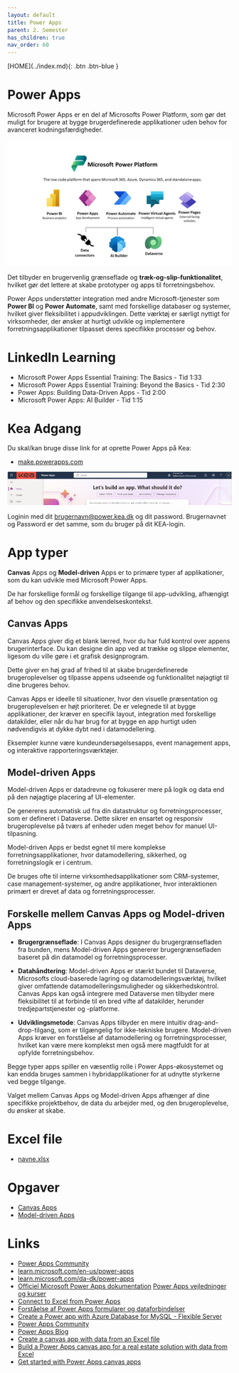 ```yaml
---
layout: default
title: Power Apps
parent: 2. Semester
has_children: true
nav_order: 60
---
```


<span class="fs-1">
[HOME](../index.md){: .btn .btn-blue }
</span>

# Power Apps
Microsoft Power Apps er en del af Microsofts Power Platform, som gør det muligt for brugere at bygge brugerdefinerede applikationer uden behov for avanceret kodningsfærdigheder. 

![](./image/Power-platform.png)

Det tilbyder en brugervenlig grænseflade og **træk-og-slip-funktionalitet**, hvilket gør det lettere at skabe prototyper og apps til forretningsbehov.

Power Apps understøtter integration med andre Microsoft-tjenester som **Power BI** og **Power Automate**, samt med forskellige databaser og systemer, hvilket giver fleksibilitet i appudviklingen. Dette værktøj er særligt nyttigt for virksomheder, der ønsker at hurtigt udvikle og implementere forretningsapplikationer tilpasset deres specifikke processer og behov.

# LinkedIn Learning
- Microsoft Power Apps Essential Training: The Basics - Tid 1:33
- Microsoft Power Apps Essential Training: Beyond the Basics - Tid 2:30
- Power Apps: Building Data-Driven Apps - Tid 2:00
- Microsoft Power Apps: AI Builder - Tid 1:15

# Kea Adgang
Du skal/kan bruge disse link for at oprette Power Apps på Kea:
- [make.powerapps.com](https://make.powerapps.com)

![](./image/powerappslogin.jpg)

Loginin med dit brugernavn@power.kea.dk og dit password. Brugernavnet og Password er det samme, som du bruger på dit KEA-login.

# App typer
**Canvas** Apps og **Model-driven** Apps er to primære typer af applikationer, som du kan udvikle med Microsoft Power Apps. 

De har forskellige formål og forskellige tilgange til app-udvikling, afhængigt af behov og den specifikke anvendelseskontekst.

## Canvas Apps
Canvas Apps giver dig et blank lærred, hvor du har fuld kontrol over appens brugerinterface. Du kan designe din app ved at trække og slippe elementer, ligesom du ville gøre i et grafisk designprogram.

Dette giver en høj grad af frihed til at skabe brugerdefinerede brugeroplevelser og tilpasse appens udseende og funktionalitet nøjagtigt til dine brugeres behov.

Canvas Apps er ideelle til situationer, hvor den visuelle præsentation og brugeroplevelsen er højt prioriteret. De er velegnede til at bygge applikationer, der kræver en specifik layout, integration med forskellige datakilder, eller når du har brug for at bygge en app hurtigt uden nødvendigvis at dykke dybt ned i datamodellering. 

Eksempler kunne være kundeundersøgelsesapps, event management apps, og interaktive rapporteringsværktøjer.

## Model-driven Apps
Model-driven Apps er datadrevne og fokuserer mere på logik og data end på den nøjagtige placering af UI-elementer.

De genereres automatisk ud fra din datastruktur og forretningsprocesser, som er defineret i Dataverse. Dette sikrer en ensartet og responsiv brugeroplevelse på tværs af enheder uden meget behov for manuel UI-tilpasning.

Model-driven Apps er bedst egnet til mere komplekse forretningsapplikationer, hvor datamodellering, sikkerhed, og forretningslogik er i centrum. 

De bruges ofte til interne virksomhedsapplikationer som CRM-systemer, case management-systemer, og andre applikationer, hvor interaktionen primært er drevet af data og forretningsprocesser.

## Forskelle mellem Canvas Apps og Model-driven Apps
- **Brugergrænseflade**: I Canvas Apps designer du brugergrænsefladen fra bunden, mens Model-driven Apps genererer brugergrænsefladen baseret på din datamodel og forretningsprocesser.

- **Datahåndtering**: Model-driven Apps er stærkt bundet til Dataverse, Microsofts cloud-baserede lagring og datamodelleringsværktøj, hvilket giver omfattende datamodelleringsmuligheder og sikkerhedskontrol. Canvas Apps kan også integrere med Dataverse men tilbyder mere fleksibilitet til at forbinde til en bred vifte af datakilder, herunder tredjepartstjenester og -platforme.

- **Udviklingsmetode**: Canvas Apps tilbyder en mere intuitiv drag-and-drop-tilgang, som er tilgængelig for ikke-tekniske brugere. Model-driven Apps kræver en forståelse af datamodellering og forretningsprocesser, hvilket kan være mere komplekst men også mere magtfuldt for at opfylde forretningsbehov.

Begge typer apps spiller en væsentlig rolle i Power Apps-økosystemet og kan endda bruges sammen i hybridapplikationer for at udnytte styrkerne ved begge tilgange.

Valget mellem Canvas Apps og Model-driven Apps afhænger af dine specifikke projektbehov, de data du arbejder med, og den brugeroplevelse, du ønsker at skabe.

# Excel file
- [navne.xlsx](../powerapps/filer/navne.xlsx)

# Opgaver
- [Canvas Apps](./OpgaverCanvasApp.md)
- [Model-driven Apps](./OpgaverModelApp.md)

# Links
- [Power Apps Community](https://powerusers.microsoft.com)
- [learn.microsoft.com/en-us/power-apps](https://learn.microsoft.com/en-us/power-apps)
- [learn.microsoft.com/da-dk/power-apps](https://learn.microsoft.com/da-dk/power-apps)
- [Officiel Microsoft Power Apps dokumentation](https://docs.microsoft.com/en-us/powerapps)
[Power Apps vejledninger og kurser](https://learn.microsoft.com/en-us/training/powerplatform/power-apps)
- [Connect to Excel from Power Apps](https://learn.microsoft.com/en-us/power-apps/maker/canvas-apps/connections/connection-excel)
- [Forståelse af Power Apps formularer og dataforbindelser](https://docs.microsoft.com/en-us/powerapps/maker/canvas-apps/working-with-forms)
- [Create a Power app with Azure Database for MySQL - Flexible Server](https://learn.microsoft.com/en-us/azure/mysql/flexible-server/tutorial-create-power-app-with-mysql)
- [Power Apps Community](https://powerusers.microsoft.com/en-us/community)
- [Power Apps Blog](https://powerapps.microsoft.com/en-us/blog/)
- [Create a canvas app with data from an Excel file](https://learn.microsoft.com/en-us/power-apps/maker/canvas-apps/get-started-create-from-data)
- [Build a Power Apps canvas app for a real estate solution with data from Excel](https://learn.microsoft.com/en-us/training/modules/build-canvas-app-real-estate-excel/?source=recommendations)
- [Get started with Power Apps canvas apps](https://learn.microsoft.com/en-us/training/modules/get-started-with-powerapps/?WT.mc_id=powerapps_inproduct_makerportal)
